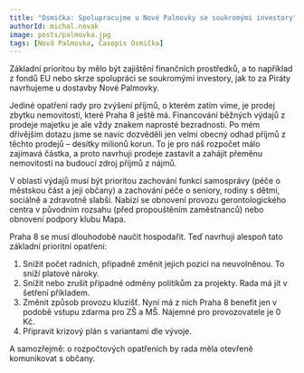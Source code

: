 ```yaml
---
title: "Osmička: Spolupracujme u Nové Palmovky se soukromými investory"
authorId: michal.novak
image: posts/palmovka.jpg
tags: [Nová Palmovka, Časopis Osmička]
---
```


Základní prioritou by mělo být zajištění finančních prostředků, a to například z fondů EU nebo skrze spolupráci se soukromými investory, jak to za Piráty navrhujeme u dostavby Nové Palmovky.

Jediné opatření rady pro zvýšení příjmů, o kterém zatím víme, je prodej zbytku nemovitostí, které Praha 8 ještě má. Financování běžných výdajů z prodeje majetku je ale vždy znakem naprosté bezradnosti. Po mém dřívějším dotazu jsme se navíc dozvěděli jen velmi obecný odhad příjmů z těchto prodejů – desítky milionů korun. To je pro náš rozpočet málo zajímavá částka, a proto navrhuji prodeje zastavit a zahájit přeměnu nemovitostí na budoucí zdroj příjmů z nájmů.

V oblasti výdajů musí být prioritou zachování funkcí samosprávy (péče o městskou část a její občany) a zachování péče o seniory, rodiny s dětmi, sociálně a zdravotně slabší. Nabízí se obnovení provozu gerontologického centra v původním rozsahu (před propouštěním zaměstnanců) nebo obnovení podpory klubu Mapa.

Praha 8 se musí dlouhodobě naučit hospodařit. Teď navrhuji alespoň tato základní prioritní opatření:
1. Snížit počet radních, případně změnit jejich pozici na neuvolněnou. To sníží platové nároky.
2. Snížit nebo zrušit případné odměny politikům za projekty. Rada má jít v šetření příkladem.
3. Změnit způsob provozu kluzišť. Nyní má z nich Praha 8 benefit jen v podobě vstupu zdarma pro ZŠ a MŠ. Nájemné pro provozovatele je 0 Kč.
4. Připravit krizový plán s variantami dle vývoje.

A samozřejmě: o rozpočtových opatřeních by rada měla otevřeně komunikovat s občany.
